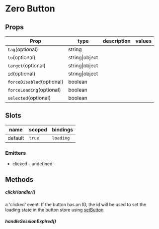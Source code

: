 
# Zero Button




## Props

| Prop | type | description | values |
| ---- | ---- | ----------- | ------ |
| `tag`<span>(optional)</span> | string |  |  |
| `to`<span>(optional)</span> | string\|object |  |  |
| `target`<span>(optional)</span> | string\|object |  |  |
| `id`<span>(optional)</span> | string\|object |  |  |
| `forceDisabled`<span>(optional)</span> | boolean |  |  |
| `forceLoading`<span>(optional)</span> | boolean |  |  |
| `selected`<span>(optional)</span> | boolean |  |  |

## Slots

| name | scoped | bindings |
| ---- | ------ | -------- |
| default | `true` | `loading` |

### Emitters


 - clicked - undefined

## Methods

##### clickHandler()


a 'clicked' event. If the button has an ID, the id will be used to set the loading state in the button store using [setButton](/zero-core/modules/button/store.html#setbutton)

##### handleSessionExpired()
